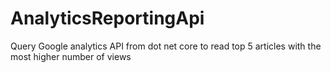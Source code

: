 # AnalyticsReportingApi
Query Google analytics API from dot net core to read top 5 articles with the most higher number of views
